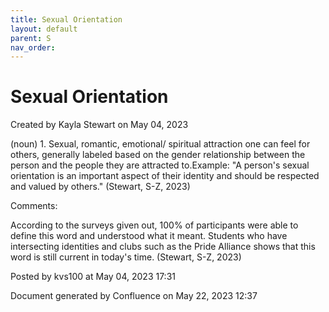 ```yaml
---
title: Sexual Orientation
layout: default
parent: S
nav_order:
---
```


# Sexual Orientation

Created by  Kayla Stewart on May 04, 2023

(noun) 1. Sexual, romantic, emotional/ spiritual attraction one can feel for others, generally labeled based on the gender relationship between the person and the people they are attracted to.Example: &quot;A person's sexual orientation is an important aspect of their identity and should be respected and valued by others.&quot; (Stewart, S-Z, 2023) 

Comments:

According to the surveys given out, 100% of participants were able to define this word and understood what it meant. Students who have intersecting identities and clubs such as the Pride Alliance shows that this word is still current in today's time. (Stewart, S-Z, 2023) 

Posted by kvs100 at May 04, 2023 17:31

Document generated by Confluence on May 22, 2023 12:37


